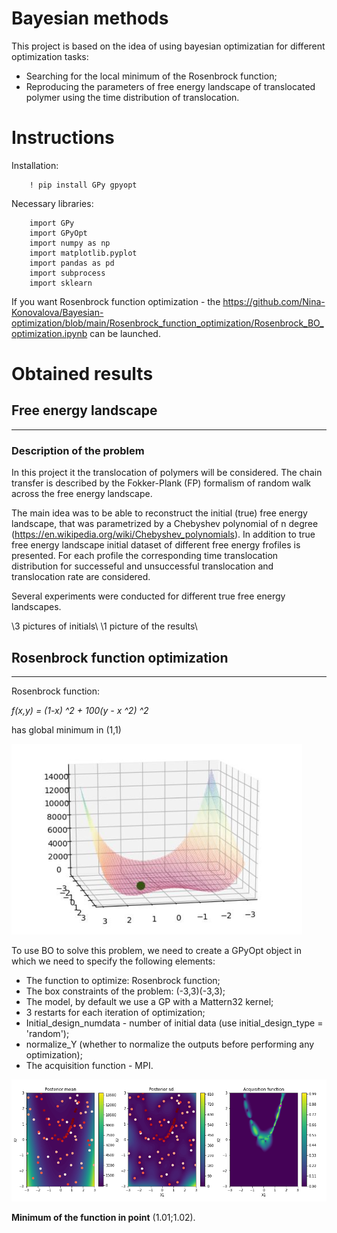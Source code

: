 # Bayesian methods


This project is based on the idea of using bayesian optimizatian for different optimization tasks:
 - Searching for the local minimum of the Rosenbrock function;
 - Reproducing the parameters of free energy landscape of translocated polymer using the time distribution of translocation.

# Instructions
Installation:

        ! pip install GPy gpyopt
        
Necessary libraries:

        import GPy
        import GPyOpt
        import numpy as np
        import matplotlib.pyplot
        import pandas as pd
        import subprocess
        import sklearn

If you want Rosenbrock function optimization - the https://github.com/Nina-Konovalova/Bayesian-optimization/blob/main/Rosenbrock_function_optimization/Rosenbrock_BO_optimization.ipynb can be launched. 

# Obtained results

## Free energy landscape
------------------------------------
### Description of the problem
In this project it the translocation of polymers will be considered. The chain transfer is described by the Fokker-Plank (FP) formalism of random walk across the free energy landscape.

The main idea was to be able to reconstruct the initial (true) free energy landscape, that was parametrized by a Chebyshev polynomial of n degree (https://en.wikipedia.org/wiki/Chebyshev_polynomials). In addition to true free energy landscape initial dataset of different free energy frofiles is presented. For each profile the corresponding time translocation distribution for successeful and unsuccessful translocation and translocation rate are considered.

Several experiments were conducted for different true free energy landscapes.

\\3 pictures of initials\\
\\1 picture of the results\\



## Rosenbrock function optimization
------------------------------------
Rosenbrock function:

*f(x,y) = (1-x) ^2 + 100(y - x ^2) ^2*

has global minimum in (1,1)

![Функция Розенброка](https://github.com/Nina-Konovalova/Bayesian-optimization/raw/main/pictures/розенброк.png)

To use BO to solve this problem, we need to create a GPyOpt object in which we need to specify the following elements:
 - The function to optimize: Rosenbrock function;
 - The box constraints of the problem: (-3,3)(-3,3);
 - The model, by default we use a GP with a Mattern32 kernel;
 - 3 restarts for each iteration of optimization;
 - Initial_design_numdata - number of initial data (use initial_design_type = 'random');
 - normalize_Y (whether to normalize the outputs before performing any optimization);
 - The acquisition function - MPI.


![Иллюстрация к проекту](https://github.com/Nina-Konovalova/Bayesian-optimization/raw/main/pictures/minimum1.png)

**Minimum of the function in point**  (1.01;1.02).



